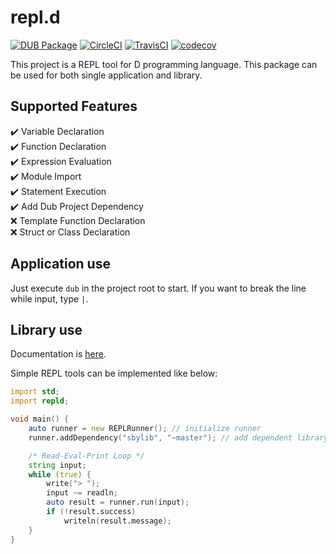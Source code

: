# repl.d
[![DUB Package](https://img.shields.io/dub/v/repl-d.svg)](https://code.dlang.org/packages/repl-d)
[![CircleCI](https://circleci.com/gh/Sobaya007/repl.d.svg?style=svg)](https://circleci.com/gh/Sobaya007/repl.d)
[![TravisCI](https://travis-ci.com/Sobaya007/repl.d.svg?branch=master)](https://travis-ci.com/Sobaya007/repl.d)
[![codecov](https://codecov.io/gh/Sobaya007/repl.d/branch/master/graph/badge.svg)](https://codecov.io/gh/Sobaya007/repl.d)

This project is a REPL tool for D programming language.
This package can be used for both single application and library.

## Supported Features
:heavy_check_mark: Variable Declaration  
:heavy_check_mark: Function Declaration  
:heavy_check_mark: Expression Evaluation  
:heavy_check_mark: Module Import  
:heavy_check_mark: Statement Execution  
:heavy_check_mark: Add Dub Project Dependency  
:x: Template Function Declaration  
:x: Struct or Class Declaration  

## Application use
Just execute `dub` in the project root to start.
If you want to break the line while input, type `|`.

## Library use
Documentation is [here](https://sobaya007.github.io/repl.d/).

Simple REPL tools can be implemented like below:

```d
import std;
import repld;

void main() {
    auto runner = new REPLRunner(); // initialize runner
    runner.addDependency("sbylib", "~master"); // add dependent library

    /* Read-Eval-Print Loop */
    string input;
    while (true) {
        write("> ");
        input ~= readln;
        auto result = runner.run(input);
        if (!result.success)
            writeln(result.message);
    }
}
```
